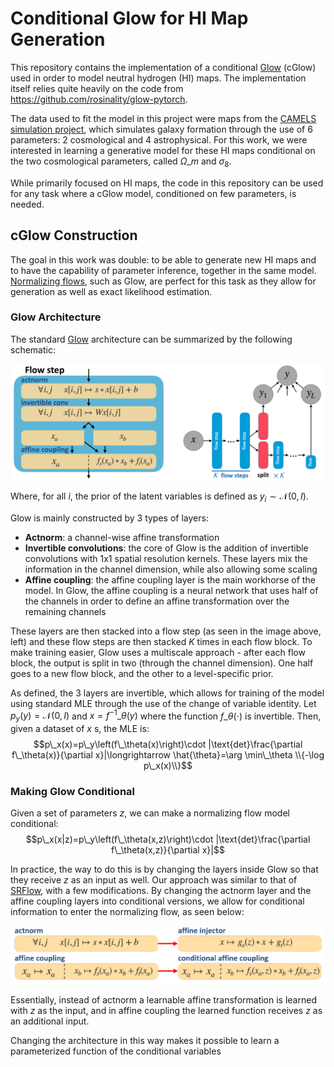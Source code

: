 # Conditional Glow for HI Map Generation
This repository contains the implementation of a conditional [Glow](https://d4mucfpksywv.cloudfront.net/research-covers/glow/paper/glow.pdf) (cGlow) used in order to model neutral hydrogen (HI) maps. The implementation itself relies quite heavily on the code from https://github.com/rosinality/glow-pytorch.

The data used to fit the model in this project were maps from the [CAMELS simulation project](https://www.camel-simulations.org/), which simulates galaxy formation through the use of 6 parameters: 2 cosmological and 4 astrophysical. For this work, we were interested in learning a generative model for these HI maps conditional on the two cosmological parameters, called $\Omega\_m$ and $\sigma_8$.

While primarily focused on HI maps, the code in this repository can be used for any task where a cGlow model, conditioned on few parameters, is needed.

## cGlow Construction
The goal in this work was double: to be able to generate new HI maps and to have the capability of parameter inference, together in the same model. [Normalizing flows](https://arxiv.org/pdf/1912.02762.pdf), such as Glow, are perfect for this task as they allow for generation as well as exact likelihood estimation.

### Glow Architecture
The standard [Glow](https://d4mucfpksywv.cloudfront.net/research-covers/glow/paper/glow.pdf) architecture can be summarized by the following schematic:

![Glow architecture](assets/glow_architecture.png)

Where, for all $i$, the prior of the latent variables is defined as $y_i\sim\mathcal{N}\left(0,I\right)$.

Glow is mainly constructed by 3 types of layers:
* **Actnorm**: a channel-wise affine transformation
* **Invertible convolutions**: the core of Glow is the addition of invertible convolutions with 1x1 spatial resolution kernels. These layers mix the information in the channel dimension, while also allowing some scaling
* **Affine coupling**: the affine coupling layer is the main workhorse of the model. In Glow, the affine coupling is a neural network that uses half of the channels in order to define an affine transformation over the remaining channels

These layers are then stacked into a flow step (as seen in the image above, left) and these flow steps are then stacked $K$ times in each flow block. To make training easier, Glow uses a multiscale approach - after each flow block, the output is split in two (through the channel dimension). One half goes to a new flow block, and the other to a level-specific prior.

As defined, the 3 layers are invertible, which allows for training of the model using standard MLE through the use of the change of variable identity. Let $p_y(y)=\mathcal{N}\left(0, I\right)$ and $x=f^{-1}\_\theta(y)$ where the function $f\_\theta(\cdot)$ is invertible. Then, given a dataset of $x$ s, the MLE is:
$$p\_x(x)=p\_y\left(f\_\theta(x)\right)\cdot |\text{det}\frac{\partial f\_\theta(x)}{\partial x}|\longrightarrow \hat{\theta}=\arg \min\_\theta \\{-\log p\_x(x)\\}$$

### Making Glow Conditional
Given a set of parameters $z$, we can make a normalizing flow model conditional:
$$p\_x(x|z)=p\_y\left(f\_\theta(x,z)\right)\cdot |\text{det}\frac{\partial f\_\theta(x,z)}{\partial x}|$$

In practice, the way to do this is by changing the layers inside Glow so that they receive $z$ as an input as well. Our approach was similar to that of [SRFlow](https://arxiv.org/pdf/2006.14200v2.pdf),  with a few modifications. By changing the actnorm layer and the affine coupling layers into conditional versions, we allow for conditional information to enter the normalizing flow, as seen below:

![Conditioning](assets/conditionality.png)

Essentially, instead of actnorm a learnable affine transformation is learned with $z$ as the input, and in affine coupling the learned function receives $z$ as an additional input. 

Changing the architecture in this way makes it possible to learn a parameterized function of the conditional variables

